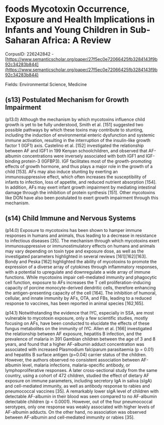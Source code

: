 # foods Mycotoxin Occurrence, Exposure and Health Implications in Infants and Young Children in Sub-Saharan Africa: A Review

CorpusID: 226242842 - [https://www.semanticscholar.org/paper/27f5ec0e72066425fb3284143f9b92c34283b844](https://www.semanticscholar.org/paper/27f5ec0e72066425fb3284143f9b92c34283b844)

Fields: Environmental Science, Medicine

## (s13) Postulated Mechanism for Growth Impairment
(p13.0) Although the mechanism by which mycotoxins influence child growth is yet to be fully understood, Smith et al. [151] suggested two possible pathways by which these toxins may contribute to stunting, including the induction of environmental enteric dysfunction and systemic immune activation, resulting in the interruption of the insulin-like growth factor 1 (IGF1) axis. Castelino et al. [152] investigated the relationship between AF and IGF1 in 199 Kenyan schoolchildren, and observed that AF-albumin concentrations were inversely associated with both IGF1 and IGF-binding protein-3 (IGFBP3). IGF facilitates most of the growth-promoting effects of growth hormone, and thus plays a major role in the growth of a child [153]. AFs may also induce stunting by exerting an immunosuppressive effect, which often increases the susceptibility of infants to infection, loss of appetite, and reduced nutrient absorption [154]. In addition, AFs may exert infant growth impairment by mediating intestinal damage through the inhibition of protein synthesis [151]. Other mycotoxins like DON have also been postulated to exert growth impairment through this mechanism.
## (s14) Child Immune and Nervous Systems
(p14.0) Exposure to mycotoxins has been shown to hamper immune responses in humans and animals, thus leading to a decrease in resistance to infectious diseases [35]. The mechanism through which mycotoxins exert immunosuppressive or immunostimulatory effects on humans and animals may vary depending on toxin type and exposure dose, as well as the investigated parameters highlighted in several reviews [161][162][163]. Bondy and Peska [162] highlighted the ability of mycotoxins to promote the expression of a diverse array of cytokines through inflammatory responses, with a potential to upregulate and downregulate a wide array of immune functions. While mycotoxins impair cell-mediated immunity and phagocytic cell function, exposure to AFs increases the T cell proliferation-inducing capacity of porcine monocyte-derived dendritic cells, therefore enhancing the antigen-presenting capacity of the cell [164]. The inhibition of humoral, cellular, and innate immunity by AFs, OTA, and FBs, leading to a reduced response to vaccines, has been reported in animal species [162,165].

(p14.1) Notwithstanding the evidence that IYC, especially in SSA, are most vulnerable to mycotoxin exposure, only a few scientific studies, mostly focusing on AFs, have been conducted to elucidate the effects of these fungus metabolites on the immunity of IYC. Allen et al. [166] investigated the relationship between AF exposure, hepatitis B infection, and the prevalence of malaria in 391 Gambian children between the age of 3 and 8 years, and found that a higher AF-albumin adduct concentration was associated with increased Plasmodium falciparum parasitaemia (p = 0.01) and hepatitis B surface antigen (p=0.04) carrier status of the children. However, the authors observed no consistent association between AF-albumin level, malaria infections, malaria-specific antibody, or lymphoproliferative responses. A later cross-sectional study from the same country, using a cohort of 472 children, studied the effect of dietary AF exposure on immune parameters, including secretory IgA in saliva (sIgA) and cell-mediated immunity, as well as antibody response to rabies and pneumococcal vaccines [35]. A remarkably lower sIgA level of children with detectable AF-albumin in their blood was seen compared to no AF-albumin detectable children (p < 0.0001). However, out of the four pneumococcal serotypes, only one response was weakly associated with higher levels of AF-albumin adducts. On the other hand, no association was observed between AF-albumin and cell-mediated immunity or rabies [35].
